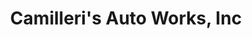 ---
title: "Camilleri's Auto Works, Inc"
url: /sacramento/camilleris-auto-works-inc/
shop: Autowerkstatt
---